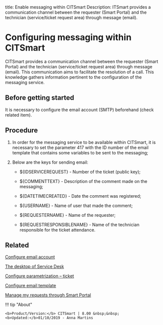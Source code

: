 title: Enable messaging within CITSmart
Description: ITSmart provides a communication channel between the requester (Smart Portal) and the technician (service/ticket request area) through message (email).
# Configuring messaging within CITSmart

CITSmart provides a communication channel between the requester (Smart Portal)
and the technician (service/ticket request area) through message (email). This
communication aims to facilitate the resolution of a call. This knowledge
gathers information pertinent to the configuration of the messaging service.


Before getting started
--------------

It is necessary to configure the email account (SMTP) beforehand (check related item).

Procedure
-------------

1.  In order for the messaging service to be available within CITSmart, it is
    necessary to set the parameter 417 with the ID number of the email template
    that contains some variables to be sent to the messaging;

2.  Below are the keys for sending email:

    - \${IDSERVICEREQUEST} - Number of the ticket (public key);

    - \${COMMENTTEXT} - Description of the comment made on the messaging;

    - \${DATETIMECREATED} - Date the comment was registered;

    - \${USERNAME} - Name of user that made the comment;

    - \${REQUESTERNAME} - Name of the requester;

    - \${REQUESTRESPONSIBLENAME} - Name of the technician responsible for the
      ticket attendance.

Related
-------

[Configure email account](/en-us/citsmart-platform-8/platform-administration/email-settings/configuration.html)

[The desktop of Service Desk](/en-us/citsmart-platform-8/processes/tickets/use/desktop-of-service-desk.html)

[Configure parametrization – ticket](/en-us/citsmart-platform-8/platform-administration/parameters-list/configure-parametrization-ticket.html)

[Configure email template](/en-us/citsmart-platform-8/platform-administration/email-settings/email-templates-configure-email-template.html)

[Manage my requests through Smart Portal](/en-us/citsmart-platform-8/processes/portfolio-and-catalog/use/request-through-Smart-Portal.html)


!!! tip "About"

    <b>Product/Version:</b> CITSmart | 8.00 &nbsp;&nbsp;
    <b>Updated:</b>01/10/2019 - Anna Martins
